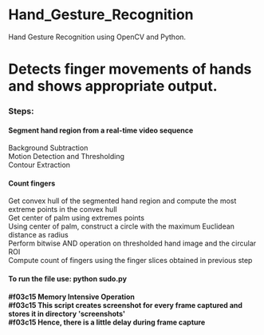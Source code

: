 # Hand_Gesture_Recognition
Hand Gesture Recognition using OpenCV and Python.

# Detects finger movements of hands and shows appropriate output.
<h3>Steps:</h3>
<h4>Segment hand region from a real-time video sequence</h4>
Background Subtraction</br>
Motion Detection and Thresholding</br>
Contour Extraction</br>

<h4>Count fingers</h4>
Get convex hull of the segmented hand region and compute the most extreme points in the convex hull<br/>
Get center of palm using extremes points<br/>
Using center of palm, construct a circle with the maximum Euclidean distance as radius<br/>
Perform bitwise AND operation on thresholded hand image and the circular ROI<br/>
Compute count of fingers using the finger slices obtained in previous step<br/>

<h4>To run the file use: python sudo.py</h4>
<b>
#f03c15 Memory Intensive Operation<br/>
#f03c15 This script creates screenshot for every frame captured and stores it in directory 'screenshots'<br/>
#f03c15 Hence, there is a little delay during frame capture<br/>
